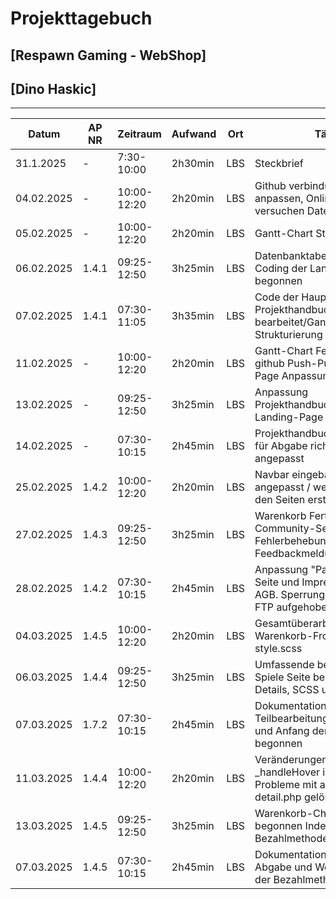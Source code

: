 # Projekttagebuch
## [Respawn Gaming - WebShop]

## [Dino Haskic]
---
| Datum      | AP NR | Zeitraum    | Aufwand | Ort | Tätigkeit                                                                                                      | Probleme                            | Quellen             |
|------------|-------|-------------|---------|-----|----------------------------------------------------------------------------------------------------------------|-------------------------------------|---------------------|
| 31.1.2025  | -     | 7:30-10:00  | 2h30min | LBS | Steckbrief                                                                                                     | Ideenfindung                         | [Projektmanagement] |
| 04.02.2025 | -     | 10:00-12:20 | 2h20min | LBS | Github verbindung testen, Huge anpassen, Online Hosting versuchen Daten hochzuladen                            | Daten beim Online Hosting hochladen  | [Projektmanagement] |
| 05.02.2025 | -     | 10:00-12:20 | 2h20min | LBS | Gantt-Chart Strukturierung                                                                                     | ---                                  | [Projektmanagement] |
| 06.02.2025 | 1.4.1 | 09:25-12:50 | 3h25min | LBS | Datenbanktabellen erstellt / Coding der Landing-Page begonnen                                                  | ---                                  | [GitHub]            |
| 07.02.2025 | 1.4.1 | 07:30-11:05 | 3h35min | LBS | Code der Hauptseite / Projekthandbuch bearbeitet/Gantt-Chart-Strukturierung abschließen                        | ---                                  | [GitHub]            |
| 11.02.2025 | -     | 10:00-12:20 | 2h20min | LBS | Gantt-Chart Fertigstellung / github Push-Pull Tests / Landing-Page Anpassungen                                 | ---                                  | [Projektmanagement] |
| 13.02.2025 | -     | 09:25-12:50 | 3h25min | LBS | Anpassung Projekthandbuch/weitere Landing-Page Anpassungen                                                     | Projekthandbuch Einträge zu ungenau  | [Projektmanagement] |
| 14.02.2025 | -     | 07:30-10:15 | 2h45min | LBS | Projekthandbuch bearbeitet und für Abgabe richtiggestellt / SCSS angepasst                                     | ---                                  | [Projektmanagement] |
| 25.02.2025 | 1.4.2 | 10:00-12:20 | 2h20min | LBS | Navbar eingebaut/Design angepasst / weitere Index.php zu den Seiten erstellt                                   | ---                                  | [GitHub]            |
| 27.02.2025 | 1.4.3 | 09:25-12:50 | 3h25min | LBS | Warenkorb Fertigstellung / Community-Seite Fehlerbehebung / Feedbackmeldungen-Styling                          | Warenkorb-Counter | [Github]         | [GitHub]            |
| 28.02.2025 | 1.4.2 | 07:30-10:15 | 2h45min | LBS | Anpassung "Passwort vergessen" Seite und Impressum, DS und AGB. Sperrung Webseite durch FTP aufgehoben.        | ---                                  | [GitHub]            |
| 04.03.2025 | 1.4.5 | 10:00-12:20 | 2h20min | LBS | Gesamtüberarbeitung Warenkorb-Frontend - Index und style.scss                                                  | ---                                  | [GitHub]            |
| 06.03.2025 | 1.4.4 | 09:25-12:50 | 3h25min | LBS | Umfassende bearbeitung der Spiele Seite begonnen / Index, Details, SCSS und JS                                 | Liegen zur Zeit im GC und GM         | [GitHub]            |
| 07.03.2025 | 1.7.2 | 07:30-10:15 | 2h45min | LBS | Dokumentation Teilbearbeitung/Inhaltsverzeichnis und Anfang der Dokumentation begonnen                         | ---                                  | [GitHub]            |
| 11.03.2025 | 1.4.4 | 10:00-12:20 | 2h20min | LBS | Veränderungen an Spiele Seite / _handleHover im JS fast fertig / Probleme mit addToCart in detail.php gelöst   | Hover- und Transformeffekt Probleme  | [GitHub]            |
| 13.03.2025 | 1.4.5 | 09:25-12:50 | 3h25min | LBS | Warenkorb-CheckOut Seite begonnen Index und SCSS / Bezahlmethode steht noch aus                                |                                      | [GitHub]            |
| 07.03.2025 | 1.4.5 | 07:30-10:15 | 2h45min | LBS | Dokumentation Inhaltsverzeichnis Abgabe und Weiterbearbeitung der Bezahlmethode FE                             | ---                                  | [GitHub]            |
